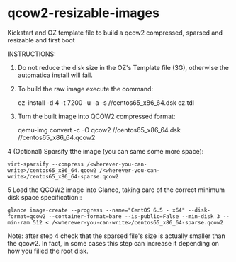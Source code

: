 qcow2-resizable-images
======================

Kickstart and OZ template file to build a qcow2 compressed, sparsed and resizable and first boot

INSTRUCTIONS:

1. Do not reduce the disk size in the OZ's  Template file (<size>3G</size>), otherwise the automatica install will fail.

2. To build the raw image execute the command:

	oz-install -d 4 -t 7200 -u -a <kickstart-file> -s /<wherever-you-can-write>/centos65_x86_64.dsk oz.tdl

3. Turn the built image into QCOW2 compressed format:

	qemu-img convert -c -O qcow2 /<wherever-you-can-write>/centos65_x86_64.dsk /<wherever-you-can-write>/centos65_x86_64.qcow2

4 (Optional) Sparsify tthe image (you can same some more space):

	virt-sparsify --compress /<wherever-you-can-write>/centos65_x86_64.qcow2 /<wherever-you-can-write>/centos65_x86_64-sparse.qcow2

5 Load the QCOW2 image into Glance, taking care of the correct minimum disk space specification::

	glance image-create --progress --name="CentOS 6.5 - x64" --disk-format=qcow2 --container-format=bare --is-public=False --min-disk 3 --min-ram 512 < /<wherever-you-can-write>/centos65_x86_64-sparse.qcow2

Note: after step 4 check that the sparsed file's size is actually smaller than the qcow2. In fact, in some cases this step can increase it depending on how you filled the root disk.
